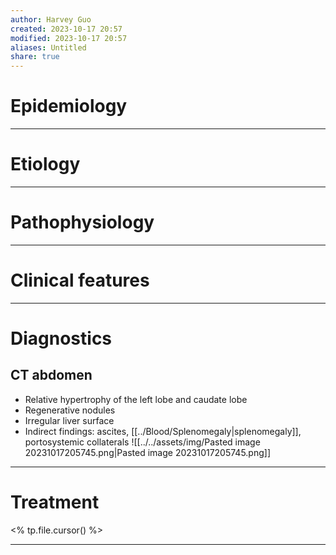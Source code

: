```yaml
---
author: Harvey Guo
created: 2023-10-17 20:57
modified: 2023-10-17 20:57
aliases: Untitled
share: true
---
```


# Epidemiology


---
# Etiology


---
# Pathophysiology


---
# Clinical features


---
# Diagnostics
## CT abdomen
- Relative hypertrophy of the left lobe and caudate lobe
- Regenerative nodules
- Irregular liver surface 
- Indirect findings: ascites, [[../Blood/Splenomegaly|splenomegaly]], portosystemic collaterals
![[../../assets/img/Pasted image 20231017205745.png|Pasted image 20231017205745.png]]

---
# Treatment
<% tp.file.cursor() %>

---
